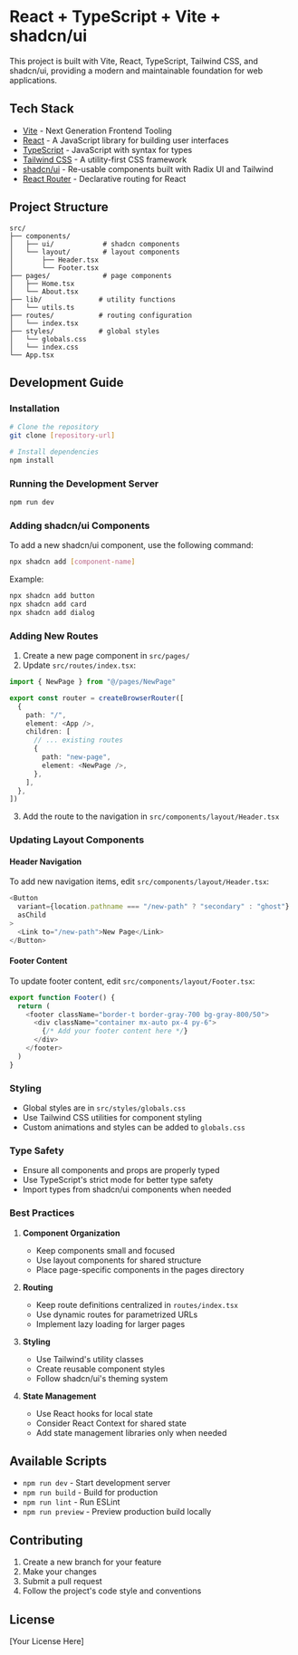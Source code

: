 # React + TypeScript + Vite + shadcn/ui

This project is built with Vite, React, TypeScript, Tailwind CSS, and shadcn/ui, providing a modern and maintainable foundation for web applications.

## Tech Stack

- [Vite](https://vitejs.dev/) - Next Generation Frontend Tooling
- [React](https://react.dev/) - A JavaScript library for building user interfaces
- [TypeScript](https://www.typescriptlang.org/) - JavaScript with syntax for types
- [Tailwind CSS](https://tailwindcss.com/) - A utility-first CSS framework
- [shadcn/ui](https://ui.shadcn.com/) - Re-usable components built with Radix UI and Tailwind
- [React Router](https://reactrouter.com/) - Declarative routing for React

## Project Structure

```
src/
├── components/
│   ├── ui/            # shadcn components
│   └── layout/        # layout components
│       ├── Header.tsx
│       └── Footer.tsx
├── pages/             # page components
│   ├── Home.tsx
│   └── About.tsx
├── lib/              # utility functions
│   └── utils.ts
├── routes/           # routing configuration
│   └── index.tsx
├── styles/           # global styles
│   └── globals.css
│   └── index.css
└── App.tsx
```

## Development Guide

### Installation

```bash
# Clone the repository
git clone [repository-url]

# Install dependencies
npm install
```

### Running the Development Server

```bash
npm run dev
```

### Adding shadcn/ui Components

To add a new shadcn/ui component, use the following command:

```bash
npx shadcn add [component-name]
```

Example:
```bash
npx shadcn add button
npx shadcn add card
npx shadcn add dialog
```

### Adding New Routes

1. Create a new page component in `src/pages/`
2. Update `src/routes/index.tsx`:

```typescript
import { NewPage } from "@/pages/NewPage"

export const router = createBrowserRouter([
  {
    path: "/",
    element: <App />,
    children: [
      // ... existing routes
      {
        path: "new-page",
        element: <NewPage />,
      },
    ],
  },
])
```

3. Add the route to the navigation in `src/components/layout/Header.tsx`

### Updating Layout Components

#### Header Navigation

To add new navigation items, edit `src/components/layout/Header.tsx`:

```typescript
<Button
  variant={location.pathname === "/new-path" ? "secondary" : "ghost"}
  asChild
>
  <Link to="/new-path">New Page</Link>
</Button>
```

#### Footer Content

To update footer content, edit `src/components/layout/Footer.tsx`:

```typescript
export function Footer() {
  return (
    <footer className="border-t border-gray-700 bg-gray-800/50">
      <div className="container mx-auto px-4 py-6">
        {/* Add your footer content here */}
      </div>
    </footer>
  )
}
```

### Styling

- Global styles are in `src/styles/globals.css`
- Use Tailwind CSS utilities for component styling
- Custom animations and styles can be added to `globals.css`

### Type Safety

- Ensure all components and props are properly typed
- Use TypeScript's strict mode for better type safety
- Import types from shadcn/ui components when needed

### Best Practices

1. **Component Organization**
   - Keep components small and focused
   - Use layout components for shared structure
   - Place page-specific components in the pages directory

2. **Routing**
   - Keep route definitions centralized in `routes/index.tsx`
   - Use dynamic routes for parametrized URLs
   - Implement lazy loading for larger pages

3. **Styling**
   - Use Tailwind's utility classes
   - Create reusable component styles
   - Follow shadcn/ui's theming system

4. **State Management**
   - Use React hooks for local state
   - Consider React Context for shared state
   - Add state management libraries only when needed

## Available Scripts

- `npm run dev` - Start development server
- `npm run build` - Build for production
- `npm run lint` - Run ESLint
- `npm run preview` - Preview production build locally

## Contributing

1. Create a new branch for your feature
2. Make your changes
3. Submit a pull request
4. Follow the project's code style and conventions

## License

[Your License Here]
